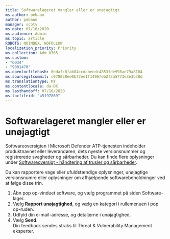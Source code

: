 ```yaml
---
title: Softwarelageret mangler eller er unøjagtigt
ms.author: pebaum
author: pebaum
manager: scotv
ms.date: 07/16/2020
ms.audience: Admin
ms.topic: article
ROBOTS: NOINDEX, NOFOLLOW
localization_priority: Priority
ms.collection: Adm_O365
ms.custom:
- "6034"
- "9001470"
ms.openlocfilehash: 0edafc8fab84ccdabecdc4853fde998ae79a8184
ms.sourcegitcommit: c078058ee0b77ee1f1496feb2f3a5773e3e3b30d
ms.translationtype: MT
ms.contentlocale: da-DK
ms.lasthandoff: 07/16/2020
ms.locfileid: "45197869"
---
```

# <a name="software-inventory-is-missing-or-inaccurate"></a>Softwarelageret mangler eller er unøjagtigt

Softwareoversigten i Microsoft Defender ATP-tjenesten indeholder produktnavnet eller leverandøren, dets nyeste versionsnummer og registrerede svagheder og sårbarheder. Du kan finde flere oplysninger under [Softwareoversigt - håndtering af trusler og sårbarheder](https://docs.microsoft.com/windows/security/threat-protection/microsoft-defender-atp/tvm-software-inventory).

Du kan rapportere vage eller ufuldstændige oplysninger, unøjagtige versionsnumre eller oplysninger om afhjælpende softwarebeholdninger ved at følge disse trin.  

1. Åbn pop op-vinduet software, og vælg programmet på siden Software-lager.
2. Vælg **Rapport unøjagtighed**, og vælg en kategori i rullemenuen i pop op-ruden.
3. Udfyld din e-mail-adresse, og detaljerne i unøjagtighed.
4. Vælg **Send**.</br>
    Din feedback sendes straks til Threat & Vulnerability Management eksperter.